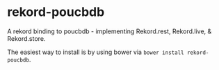 # rekord-poucbdb

A rekord binding to poucbdb - implementing Rekord.rest, Rekord.live, & Rekord.store.

The easiest way to install is by using bower via `bower install rekord-poucbdb`.